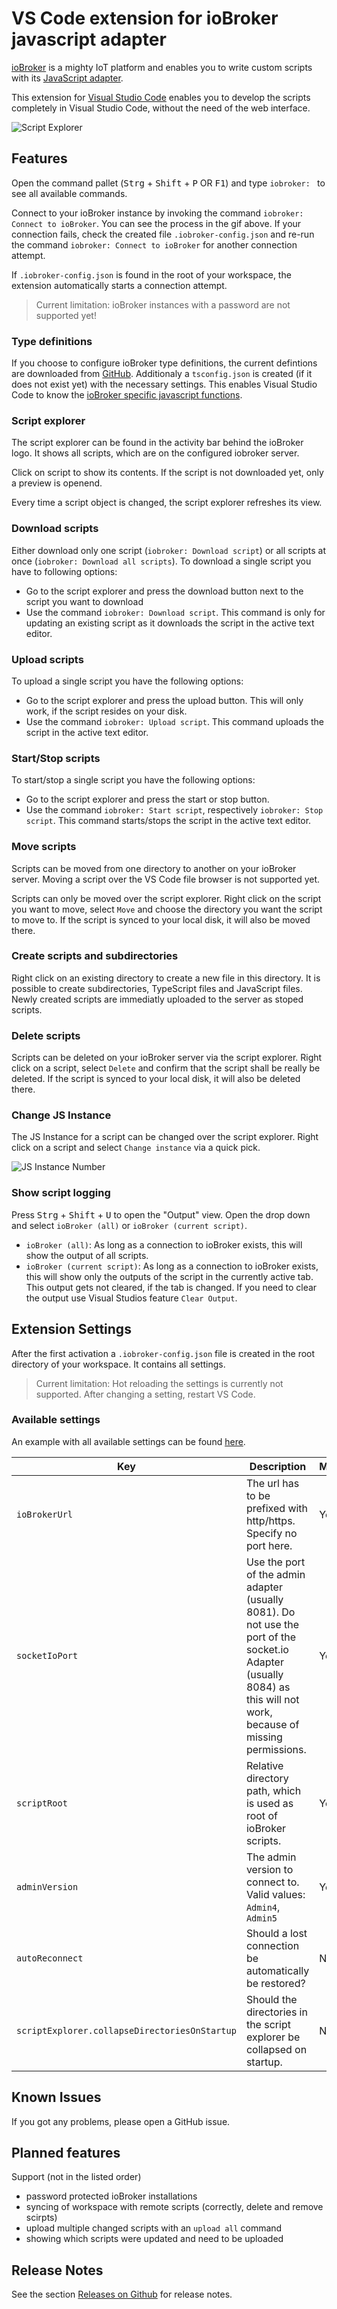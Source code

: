 # VS Code extension for ioBroker javascript adapter

[ioBroker](https://www.iobroker.net/) is a mighty IoT platform and enables you to write custom scripts with its [JavaScript adapter](https://github.com/ioBroker/ioBroker.javascript). 

This extension for [Visual Studio Code](https://code.visualstudio.com/) enables you to develop the scripts completely in Visual Studio Code, without the need of the web interface. 

![Script Explorer](https://media.githubusercontent.com/media/nokxs/iobroker-javascript-vs-code-extension/main/doc/script-explorer.gif)

## Features

Open the command pallet (<kbd>Strg</kbd> + <kbd>Shift</kbd> + <kbd>P</kbd> OR <kbd>F1</kbd>) and type `iobroker: ` to see all available commands.

Connect to your ioBroker instance by invoking the command `iobroker: Connect to ioBroker`. You can see the process in the gif above. If your connection fails, check the created file `.iobroker-config.json` and re-run the command `iobroker: Connect to ioBroker` for another connection attempt.

If `.iobroker-config.json` is found in the root of your workspace, the extension automatically starts a connection attempt.

> Current limitation: ioBroker instances with a password are not supported yet!

### Type definitions

If you choose to configure ioBroker type definitions, the current defintions are downloaded from [GitHub](https://github.com/ioBroker/ioBroker.javascript/blob/master/lib/javascript.d.ts). Additionaly a `tsconfig.json` is created
(if it does not exist yet) with the necessary settings. This enables Visual Studio Code to know
the [ioBroker specific javascript functions](https://github.com/ioBroker/ioBroker.javascript/blob/master/docs/en/javascript.md).

### Script explorer
The script explorer can be found in the activity bar behind the ioBroker logo. It shows all scripts, which are on the configured iobroker server.

Click on script to show its contents. If the script is not downloaded yet, only a preview is openend. 

Every time a script object is changed, the script explorer refreshes its view.

### Download scripts
Either download only one script (`iobroker: Download script`) or all scripts at once (`iobroker: Download all scripts`). To download a single script you have to following options:

* Go to the script explorer and press the download button next to the script you want to download
* Use the command `iobroker: Download script`. This command is only for updating an existing script as it downloads the script in the active text editor.

### Upload scripts
To upload a single script you have the following options:

* Go to the script explorer and press the upload button. This will only work, if the script resides on your disk.
* Use the command `iobroker: Upload script`. This command uploads the script in the active text editor.

### Start/Stop scripts
To start/stop a single script you have the following options:

* Go to the script explorer and press the start or stop button.
* Use the command `iobroker: Start script`, respectively `iobroker: Stop script`. This command starts/stops the script in the active text editor.

### Move scripts
Scripts can be moved from one directory to another on your ioBroker server. Moving a script over the VS Code file browser is not supported yet.

Scripts can only be moved over the script explorer. Right click on the script you want to move, select `Move` and choose the directory you want the script to move to.
If the script is synced to your local disk, it will also be moved there.

### Create scripts and subdirectories
Right click on an existing directory to create a new file in this directory. It is possible to create subdirectories, TypeScript files and JavaScript files. Newly created scripts are immediatly uploaded to
the server as stoped scripts.

### Delete scripts
Scripts can be deleted on your ioBroker server via the script explorer. Right click on a script, select `Delete` and confirm that the script shall be really be deleted. If the script is synced to
your local disk, it will also be deleted there.

### Change JS Instance
The JS Instance for a script can be changed over the script explorer. Right click on a script and select `Change instance` via a quick pick.

![JS Instance Number](https://media.githubusercontent.com/media/nokxs/iobroker-javascript-vs-code-extension/main/doc/js-instance-nr.jpg)

### Show script logging
Press <kbd>Strg</kbd> + <kbd>Shift</kbd> + <kbd>U</kbd> to open the "Output" view. Open the drop down and select `ioBroker (all)` or `ioBroker (current script)`.

* `ioBroker (all)`: As long as a connection to ioBroker exists, this will show the output of all scripts.
* `ioBroker (current script)`: As long as a connection to ioBroker exists, this will show only the outputs of the script in the currently active tab. This output gets not cleared, if the tab is changed. If you need to 
clear the output use Visual Studios feature `Clear Output`.

## Extension Settings

After the first activation a `.iobroker-config.json` file is created in the root directory of your workspace. It contains all settings.

> Current limitation: Hot reloading the settings is currently not supported. After changing a setting, restart VS Code.

### Available settings

An example with all available settings can be found [here](./doc/.iobroker-config.json).

| Key           | Description           | Mandatory | Default |
|---------------|-----------------------|-----------|---------|
| `ioBrokerUrl` | The url has to be prefixed with http/https. Specify no port here. | Yes |  |
| `socketIoPort` | Use the port of the admin adapter (usually 8081). Do not use the port of the socket.io Adapter (usually 8084) as this will not work, because of missing permissions. | Yes | |
| `scriptRoot` | Relative directory path, which is used as root of ioBroker scripts. | Yes | |
| `adminVersion` | The admin version to connect to. Valid values: `Admin4`, `Admin5` | Yes | |
| `autoReconnect` | Should a lost connection be automatically be restored? | No | true |
| `scriptExplorer.collapseDirectoriesOnStartup` | Should the directories in the script explorer be collapsed on startup. | No | true |

## Known Issues

If you got any problems, please open a GitHub issue.

## Planned features

Support (not in the listed order)
* password protected ioBroker installations
* syncing of workspace with remote scripts (correctly, delete and remove scirpts)
* upload multiple changed scripts with an `upload all` command
* showing which scripts were updated and need to be uploaded

## Release Notes

See the section [Releases on Github](https://github.com/nokxs/iobroker-javascript-vs-code-extension/releases) for release notes.
